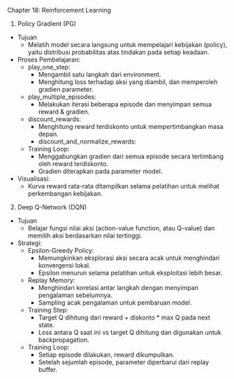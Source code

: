Chapter 18: Reinforcement Learning

1. Policy Gradient (PG)
- Tujuan
  + Melatih model secara langsung untuk mempelajari kebijakan (policy), yaitu distribusi probabilitas atas tindakan pada setiap keadaan.
- Proses Pembelajaran:
  + play_one_step:
    - Mengambil satu langkah dari environment.
    - Menghitung loss terhadap aksi yang diambil, dan memperoleh gradien parameter.
  + play_multiple_episodes:
    - Melakukan iterasi beberapa episode dan menyimpan semua reward & gradien.
  + discount_rewards:
    - Menghitung reward terdiskonto untuk mempertimbangkan masa depan.
    - discount_and_normalize_rewards:
  + Training Loop:
    - Menggabungkan gradien dari semua episode secara tertimbang oleh reward terdiskonto.
    - Gradien diterapkan pada parameter model.
- Visualisasi:
  + Kurva reward rata-rata ditampilkan selama pelatihan untuk melihat perkembangan kebijakan.
2. Deep Q-Network (DQN)
- Tujuan
  + Belajar fungsi nilai aksi (action-value function, atau Q-value) dan memilih aksi berdasarkan nilai tertinggi.
- Strategi:
  + Epsilon-Greedy Policy:
    - Memungkinkan eksplorasi aksi secara acak untuk menghindari konvergensi lokal.
    - Epsilon menurun selama pelatihan untuk eksploitasi lebih besar.
  + Replay Memory:
    - Menghindari korelasi antar langkah dengan menyimpan pengalaman sebelumnya.
    - Sampling acak pengalaman untuk pembaruan model.
  + Training Step:
    - Target Q dihitung dari reward + diskonto * max Q pada next state.
    - Loss antara Q saat ini vs target Q dihitung dan digunakan untuk backpropagation.
  + Training Loop:
    - Setiap episode dilakukan, reward dikumpulkan.
    - Setelah sejumlah episode, parameter diperbarui dari replay buffer.
